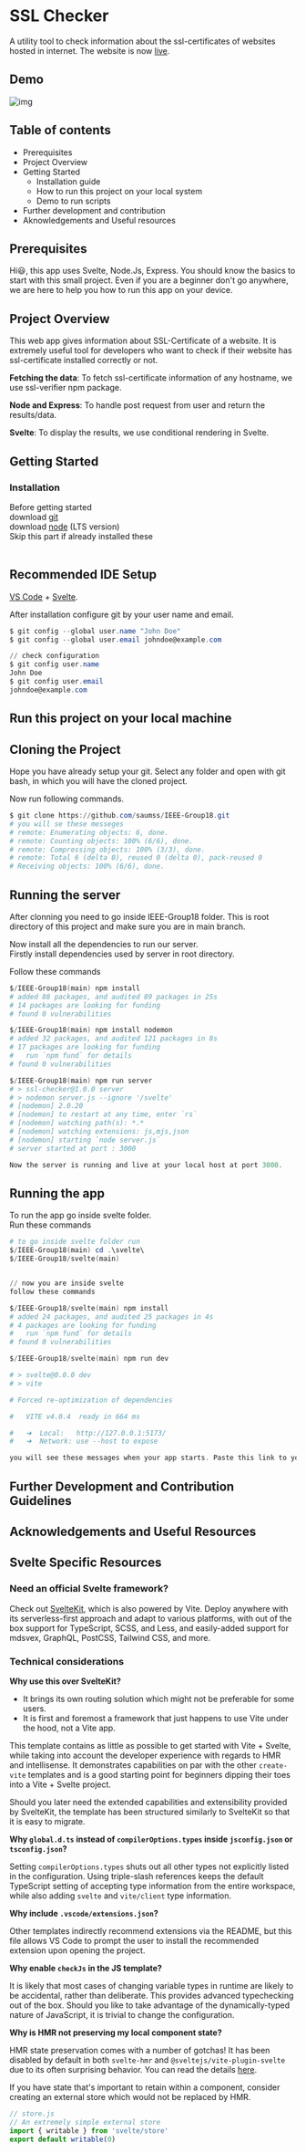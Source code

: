 # SSL Checker
A utility tool to check information about the ssl-certificates of websites hosted in internet. The website is now [live](https://sslchecker.netlify.app/). 

## Demo
![img](/svelte/public/ssldemo.gif)

## Table of contents

- Prerequisites
- Project Overview
- Getting Started
  - Installation guide
  - How to run this project on your local system
  - Demo to run scripts
- Further development and contribution 
- Aknowledgements and Useful resources

## Prerequisites
Hi😃, this app uses Svelte, Node.Js, Express. You should know the basics to start with this small project. Even if you are a beginner don't go anywhere, we are here to help you how to run this app on your device.

## Project Overview
This web app gives information about SSL-Certificate of a website. It is extremely useful tool for developers who want to check if their website has ssl-certificate installed correctly or not. 

**Fetching the data**: To fetch ssl-certificate information of any hostname, we use ssl-verifier npm package. 

**Node and Express**: To handle post request from user and return the results/data. 

**Svelte**: To display the results, we use conditional rendering in Svelte.  


## Getting Started
### Installation
Before getting started <br>
download [git](https://git-scm.com/download/) <br>
download [node](https://nodejs.org/en/download/) (LTS version)<br>
Skip this part if already installed these <br><br>

## Recommended IDE Setup

[VS Code](https://code.visualstudio.com/) + [Svelte](https://marketplace.visualstudio.com/items?itemName=svelte.svelte-vscode). 

After installation configure git by your user name and email.
```powershell
$ git config --global user.name "John Doe"
$ git config --global user.email johndoe@example.com

// check configuration
$ git config user.name 
John Doe
$ git config user.email 
johndoe@example.com

```

## Run this project on your local machine 
## Cloning the Project 
Hope you have already setup your git. Select any folder and open with git bash, in which you will have the cloned project.

Now run following commands.
```powershell
$ git clone https://github.com/saumss/IEEE-Group18.git
# you will se these messeges
# remote: Enumerating objects: 6, done.
# remote: Counting objects: 100% (6/6), done.
# remote: Compressing objects: 100% (3/3), done.
# remote: Total 6 (delta 0), reused 0 (delta 0), pack-reused 0
# Receiving objects: 100% (6/6), done.
```

## Running the server
After clonning you need to go inside IEEE-Group18 folder. This is root directory of this project and make sure you are in main branch. 

Now install all the dependencies to run our server. <br>
Firstly install dependencies used by server in root directory. 

Follow these commands
```powershell
$/IEEE-Group18(main) npm install
# added 88 packages, and audited 89 packages in 25s
# 14 packages are looking for funding
# found 0 vulnerabilities

$/IEEE-Group18(main) npm install nodemon
# added 32 packages, and audited 121 packages in 8s
# 17 packages are looking for funding
#   run `npm fund` for details
# found 0 vulnerabilities

$/IEEE-Group18(main) npm run server
# > ssl-checker@1.0.0 server
# > nodemon server.js --ignore '/svelte'
# [nodemon] 2.0.20
# [nodemon] to restart at any time, enter `rs`
# [nodemon] watching path(s): *.*
# [nodemon] watching extensions: js,mjs,json
# [nodemon] starting `node server.js`
# server started at port : 3000 

Now the server is running and live at your local host at port 3000. 
```

## Running the app
To run the app go inside svelte folder. <br>
Run these commands<br>
```powershell
# to go inside svelte folder run 
$/IEEE-Group18(main) cd .\svelte\
$/IEEE-Group18/svelte(main) 


// now you are inside svelte
follow these commands

$/IEEE-Group18/svelte(main) npm install
# added 24 packages, and audited 25 packages in 4s
# 4 packages are looking for funding
#   run `npm fund` for details
# found 0 vulnerabilities

$/IEEE-Group18/svelte(main) npm run dev 

# > svelte@0.0.0 dev
# > vite

# Forced re-optimization of dependencies

#   VITE v4.0.4  ready in 664 ms

#   ➜  Local:   http://127.0.0.1:5173/
#   ➜  Network: use --host to expose

you will see these messages when your app starts. Paste this link to your browser to open the website. 
```

## Further Development and Contribution Guidelines

## Acknowledgements and Useful Resources

## Svelte Specific Resources

### Need an official Svelte framework?
Check out [SvelteKit](https://github.com/sveltejs/kit#readme), which is also powered by Vite. Deploy anywhere with its serverless-first approach and adapt to various platforms, with out of the box support for TypeScript, SCSS, and Less, and easily-added support for mdsvex, GraphQL, PostCSS, Tailwind CSS, and more.

### Technical considerations

**Why use this over SvelteKit?**

- It brings its own routing solution which might not be preferable for some users.
- It is first and foremost a framework that just happens to use Vite under the hood, not a Vite app.

This template contains as little as possible to get started with Vite + Svelte, while taking into account the developer experience with regards to HMR and intellisense. It demonstrates capabilities on par with the other `create-vite` templates and is a good starting point for beginners dipping their toes into a Vite + Svelte project.

Should you later need the extended capabilities and extensibility provided by SvelteKit, the template has been structured similarly to SvelteKit so that it is easy to migrate.

**Why `global.d.ts` instead of `compilerOptions.types` inside `jsconfig.json` or `tsconfig.json`?**

Setting `compilerOptions.types` shuts out all other types not explicitly listed in the configuration. Using triple-slash references keeps the default TypeScript setting of accepting type information from the entire workspace, while also adding `svelte` and `vite/client` type information.

**Why include `.vscode/extensions.json`?**

Other templates indirectly recommend extensions via the README, but this file allows VS Code to prompt the user to install the recommended extension upon opening the project.

**Why enable `checkJs` in the JS template?**

It is likely that most cases of changing variable types in runtime are likely to be accidental, rather than deliberate. This provides advanced typechecking out of the box. Should you like to take advantage of the dynamically-typed nature of JavaScript, it is trivial to change the configuration.

**Why is HMR not preserving my local component state?**

HMR state preservation comes with a number of gotchas! It has been disabled by default in both `svelte-hmr` and `@sveltejs/vite-plugin-svelte` due to its often surprising behavior. You can read the details [here](https://github.com/rixo/svelte-hmr#svelte-hmr).

If you have state that's important to retain within a component, consider creating an external store which would not be replaced by HMR.

```js
// store.js
// An extremely simple external store
import { writable } from 'svelte/store'
export default writable(0)
```
